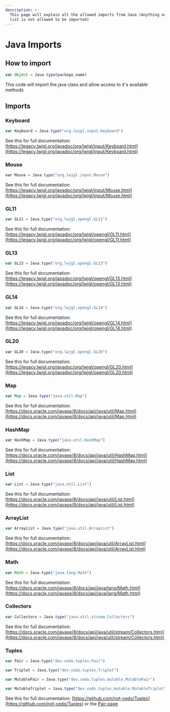 ```yaml
---
description: >-
  This page will explain all the allowed imports from Java (Anything not on this
  list is not allowed to be imported)
---
```


# Java Imports

## How to import

```javascript
var Object = Java.type(package_name)
```

This code will import the java class and allow access to it's available methods

## Imports

### Keyboard

```javascript
var Keyboard = Java.type("org.lwjgl.input.Keyboard")
```

See this for full documentation: [https://legacy.lwjgl.org/javadoc/org/lwjgl/input/Keyboard.html](https://legacy.lwjgl.org/javadoc/org/lwjgl/input/Keyboard.html)

### Mouse

```javascript
var Mouse = Java.type("org.lwjgl.input.Mouse")
```

See this for full documentation: [https://legacy.lwjgl.org/javadoc/org/lwjgl/input/Mouse.html](https://legacy.lwjgl.org/javadoc/org/lwjgl/input/Mouse.html)

### GL11

```javascript
var GL11 = Java.type("org.lwjgl.opengl.GL11")
```

See this for full documentation: [https://legacy.lwjgl.org/javadoc/org/lwjgl/opengl/GL11.html](https://legacy.lwjgl.org/javadoc/org/lwjgl/opengl/GL11.html)

### GL13

```javascript
var GL13 = Java.type("org.lwjgl.opengl.GL13")
```

See this for full documentation: [https://legacy.lwjgl.org/javadoc/org/lwjgl/opengl/GL13.html](https://legacy.lwjgl.org/javadoc/org/lwjgl/opengl/GL13.html)

### GL14

```javascript
var GL14 = Java.type("org.lwjgl.opengl.GL14")
```

See this for full documentation: [https://legacy.lwjgl.org/javadoc/org/lwjgl/opengl/GL14.html](https://legacy.lwjgl.org/javadoc/org/lwjgl/opengl/GL14.html)

### GL20

```javascript
var GL20 = Java.type("org.lwjgl.opengl.GL20")
```

See this for full documentation: [https://legacy.lwjgl.org/javadoc/org/lwjgl/opengl/GL20.html](https://legacy.lwjgl.org/javadoc/org/lwjgl/opengl/GL20.html)

### Map

```javascript
var Map = Java.type("java.util.Map")
```

See this for full documentation: [https://docs.oracle.com/javase/8/docs/api/java/util/Map.html](https://docs.oracle.com/javase/8/docs/api/java/util/Map.html)

### HashMap

```javascript
var HashMap = Java.type("java.util.HashMap")
```

See this for full documentation: [https://docs.oracle.com/javase/8/docs/api/java/util/HashMap.html](https://docs.oracle.com/javase/8/docs/api/java/util/HashMap.html)

### List

```javascript
var List = Java.type("java.util.List")
```

See this for full documentation: [https://docs.oracle.com/javase/8/docs/api/java/util/List.html](https://docs.oracle.com/javase/8/docs/api/java/util/List.html)

### ArrayList

```javascript
var ArrayList = Java.type("java.util.ArrayList")
```

See this for full documentation: [https://docs.oracle.com/javase/8/docs/api/java/util/ArrayList.html](https://docs.oracle.com/javase/8/docs/api/java/util/ArrayList.html)

### Math

```javascript
var Math = Java.type("java.lang.Math")
```

See this for full documentation: [https://docs.oracle.com/javase/8/docs/api/java/lang/Math.html](https://docs.oracle.com/javase/8/docs/api/java/lang/Math.html)

### Collectors

```javascript
var Collectors = Java.type("java.util.stream.Collectors")
```

See this for full documentation: [https://docs.oracle.com/javase/8/docs/api/java/util/stream/Collectors.html](https://docs.oracle.com/javase/8/docs/api/java/util/stream/Collectors.html)

### Tuples

```javascript
var Pair = Java.type("dev.cedo.tuples.Pair")

var Triplet = Java.type("dev.cedo.tuples.Triplet")

var MutablePair = Java.type("dev.cedo.tuples.mutable.MutablePair")

var MutableTriplet = Java.type("dev.cedo.tuples.mutable.MutableTriplet")
```

See this for full documentation: [https://github.com/not-cedo/Tuples](https://github.com/not-cedo/Tuples) or the [Pair page](../api/objects/pair.md)
